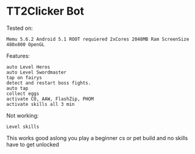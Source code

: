 # TT2Clicker Bot



Tested on:

    Memu 5.6.2 Android 5.1 ROOT requiered 2xCores 2048MB Ram ScreenSize 480x800 OpenGL

Features:

    auto Level Heros
    auto Level Swordmaster
    tap on fairys
    detect and restart boss fights.
    auto tap
    collect eggs
    activate CO, AAW, FlashZip, PHOM
    activate skills all 3 min

Not working:

    Level skills

This works good aslong you play a beginner cs or pet build and no skills have to get unlocked
